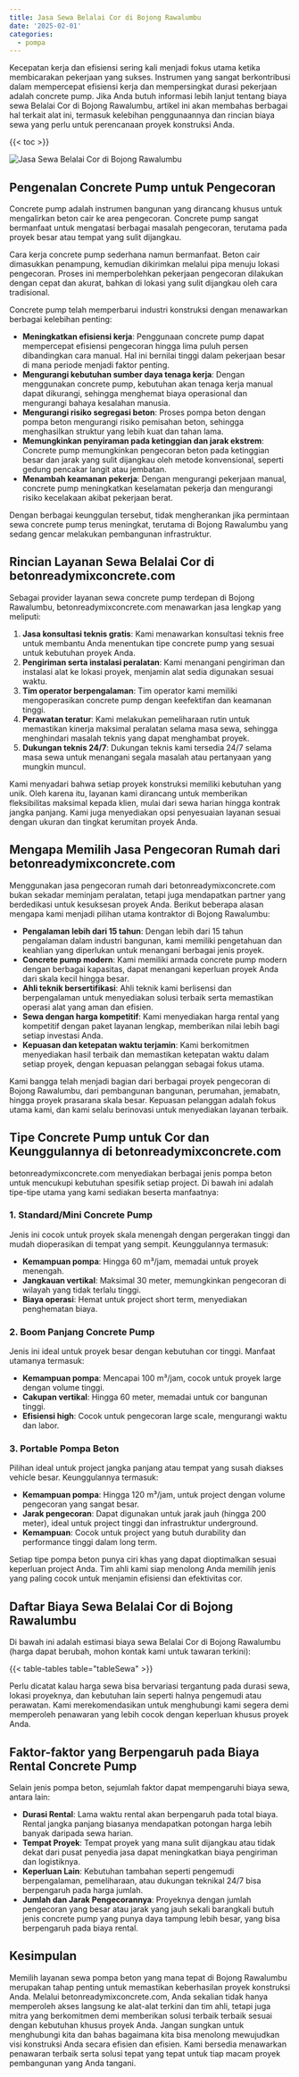```yaml
---
title: Jasa Sewa Belalai Cor di Bojong Rawalumbu
date: '2025-02-01'
categories:
  - pompa
---
```


Kecepatan kerja dan efisiensi sering kali menjadi fokus utama ketika membicarakan pekerjaan yang sukses. Instrumen yang sangat berkontribusi dalam mempercepat efisiensi kerja dan mempersingkat durasi pekerjaan adalah concrete pump. Jika Anda butuh informasi lebih lanjut tentang biaya sewa Belalai Cor di Bojong Rawalumbu, artikel ini akan membahas berbagai hal terkait alat ini, termasuk kelebihan penggunaannya dan rincian biaya sewa yang perlu untuk perencanaan proyek konstruksi Anda.

{{< toc >}}

![Jasa Sewa Belalai Cor di Bojong Rawalumbu](https://betoncor8.github.io/pump/concrete-pump%20(1).png)

## Pengenalan Concrete Pump untuk Pengecoran

Concrete pump adalah instrumen bangunan yang dirancang khusus untuk mengalirkan beton cair ke area pengecoran. Concrete pump sangat bermanfaat untuk mengatasi berbagai masalah pengecoran, terutama pada proyek besar atau tempat yang sulit dijangkau.

Cara kerja concrete pump sederhana namun bermanfaat. Beton cair dimasukkan penampung, kemudian dikirimkan melalui pipa menuju lokasi pengecoran. Proses ini memperbolehkan pekerjaan pengecoran dilakukan dengan cepat dan akurat, bahkan di lokasi yang sulit dijangkau oleh cara tradisional.

Concrete pump telah memperbarui industri konstruksi dengan menawarkan berbagai kelebihan penting:

- **Meningkatkan efisiensi kerja**: Penggunaan concrete pump dapat mempercepat efisiensi pengecoran hingga lima puluh persen dibandingkan cara manual. Hal ini bernilai tinggi dalam pekerjaan besar di mana periode menjadi faktor penting.
- **Mengurangi kebutuhan sumber daya tenaga kerja**: Dengan menggunakan concrete pump, kebutuhan akan tenaga kerja manual dapat dikurangi, sehingga menghemat biaya operasional dan mengurangi bahaya kesalahan manusia.
- **Mengurangi risiko segregasi beton**: Proses pompa beton dengan pompa beton mengurangi risiko pemisahan beton, sehingga menghasilkan struktur yang lebih kuat dan tahan lama.
- **Memungkinkan penyiraman pada ketinggian dan jarak ekstrem**: Concrete pump memungkinkan pengecoran beton pada ketinggian besar dan jarak yang sulit dijangkau oleh metode konvensional, seperti gedung pencakar langit atau jembatan.
- **Menambah keamanan pekerja**: Dengan mengurangi pekerjaan manual, concrete pump meningkatkan keselamatan pekerja dan mengurangi risiko kecelakaan akibat pekerjaan berat.

Dengan berbagai keunggulan tersebut, tidak mengherankan jika permintaan sewa concrete pump terus meningkat, terutama di Bojong Rawalumbu yang sedang gencar melakukan pembangunan infrastruktur.

## Rincian Layanan Sewa Belalai Cor di betonreadymixconcrete.com

Sebagai provider layanan sewa concrete pump terdepan di Bojong Rawalumbu, betonreadymixconcrete.com menawarkan jasa lengkap yang meliputi:

1. **Jasa konsultasi teknis gratis**: Kami menawarkan konsultasi teknis free untuk membantu Anda menentukan tipe concrete pump yang sesuai untuk kebutuhan proyek Anda.
2. **Pengiriman serta instalasi peralatan**: Kami menangani pengiriman dan instalasi alat ke lokasi proyek, menjamin alat sedia digunakan sesuai waktu.
3. **Tim operator berpengalaman**: Tim operator kami memiliki mengoperasikan concrete pump dengan keefektifan dan keamanan tinggi.
4. **Perawatan teratur**: Kami melakukan pemeliharaan rutin untuk memastikan kinerja maksimal peralatan selama masa sewa, sehingga menghindari masalah teknis yang dapat menghambat proyek.
5. **Dukungan teknis 24/7**: Dukungan teknis kami tersedia 24/7 selama masa sewa untuk menangani segala masalah atau pertanyaan yang mungkin muncul.

Kami menyadari bahwa setiap proyek konstruksi memiliki kebutuhan yang unik. Oleh karena itu, layanan kami dirancang untuk memberikan fleksibilitas maksimal kepada klien, mulai dari sewa harian hingga kontrak jangka panjang. Kami juga menyediakan opsi penyesuaian layanan sesuai dengan ukuran dan tingkat kerumitan proyek Anda.

## Mengapa Memilih Jasa Pengecoran Rumah dari betonreadymixconcrete.com

Menggunakan jasa pengecoran rumah dari betonreadymixconcrete.com bukan sekadar meminjam peralatan, tetapi juga mendapatkan partner yang berdedikasi untuk kesuksesan proyek Anda. Berikut beberapa alasan mengapa kami menjadi pilihan utama kontraktor di Bojong Rawalumbu:

- **Pengalaman lebih dari 15 tahun**: Dengan lebih dari 15 tahun pengalaman dalam industri bangunan, kami memiliki pengetahuan dan keahlian yang diperlukan untuk menangani berbagai jenis proyek.
- **Concrete pump modern**: Kami memiliki armada concrete pump modern dengan berbagai kapasitas, dapat menangani keperluan proyek Anda dari skala kecil hingga besar.
- **Ahli teknik bersertifikasi**: Ahli teknik kami berlisensi dan berpengalaman untuk menyediakan solusi terbaik serta memastikan operasi alat yang aman dan efisien.
- **Sewa dengan harga kompetitif**: Kami menyediakan harga rental yang kompetitif dengan paket layanan lengkap, memberikan nilai lebih bagi setiap investasi Anda.
- **Kepuasan dan ketepatan waktu terjamin**: Kami berkomitmen menyediakan hasil terbaik dan memastikan ketepatan waktu dalam setiap proyek, dengan kepuasan pelanggan sebagai fokus utama.

Kami bangga telah menjadi bagian dari berbagai proyek pengecoran di Bojong Rawalumbu, dari pembangunan bangunan, perumahan, jemabatn, hingga proyek prasarana skala besar. Kepuasan pelanggan adalah fokus utama kami, dan kami selalu berinovasi untuk menyediakan layanan terbaik.

## Tipe Concrete Pump untuk Cor dan Keunggulannya di betonreadymixconcrete.com

betonreadymixconcrete.com menyediakan berbagai jenis pompa beton untuk mencukupi kebutuhan spesifik setiap project. Di bawah ini adalah tipe-tipe utama yang kami sediakan beserta manfaatnya:

### 1\. Standard/Mini Concrete Pump

Jenis ini cocok untuk proyek skala menengah dengan pergerakan tinggi dan mudah dioperasikan di tempat yang sempit. Keunggulannya termasuk:

- **Kemampuan pompa**: Hingga 60 m³/jam, memadai untuk proyek menengah.
- **Jangkauan vertikal**: Maksimal 30 meter, memungkinkan pengecoran di wilayah yang tidak terlalu tinggi.
- **Biaya operasi**: Hemat untuk project short term, menyediakan penghematan biaya.

### 2\. Boom Panjang Concrete Pump

Jenis ini ideal untuk proyek besar dengan kebutuhan cor tinggi. Manfaat utamanya termasuk:

- **Kemampuan pompa**: Mencapai 100 m³/jam, cocok untuk proyek large dengan volume tinggi.
- **Cakupan vertikal**: Hingga 60 meter, memadai untuk cor bangunan tinggi.
- **Efisiensi high**: Cocok untuk pengecoran large scale, mengurangi waktu dan labor.

### 3\. Portable Pompa Beton

Pilihan ideal untuk project jangka panjang atau tempat yang susah diakses vehicle besar. Keunggulannya termasuk:

- **Kemampuan pompa**: Hingga 120 m³/jam, untuk project dengan volume pengecoran yang sangat besar.
- **Jarak pengecoran**: Dapat digunakan untuk jarak jauh (hingga 200 meter), ideal untuk project tinggi dan infrastruktur underground.
- **Kemampuan**: Cocok untuk project yang butuh durability dan performance tinggi dalam long term.

Setiap tipe pompa beton punya ciri khas yang dapat dioptimalkan sesuai keperluan project Anda. Tim ahli kami siap menolong Anda memilih jenis yang paling cocok untuk menjamin efisiensi dan efektivitas cor.

## Daftar Biaya Sewa Belalai Cor di Bojong Rawalumbu

Di bawah ini adalah estimasi biaya sewa Belalai Cor di Bojong Rawalumbu (harga dapat berubah, mohon kontak kami untuk tawaran terkini):

{{< table-tables table="tableSewa" >}}

Perlu dicatat kalau harga sewa bisa bervariasi tergantung pada durasi sewa, lokasi proyeknya, dan kebutuhan lain seperti halnya pengemudi atau perawatan. Kami merekomendasikan untuk menghubungi kami segera demi memperoleh penawaran yang lebih cocok dengan keperluan khusus proyek Anda.

## Faktor-faktor yang Berpengaruh pada Biaya Rental Concrete Pump

Selain jenis pompa beton, sejumlah faktor dapat mempengaruhi biaya sewa, antara lain:

- **Durasi Rental**: Lama waktu rental akan berpengaruh pada total biaya. Rental jangka panjang biasanya mendapatkan potongan harga lebih banyak daripada sewa harian.
- **Tempat Proyek**: Tempat proyek yang mana sulit dijangkau atau tidak dekat dari pusat penyedia jasa dapat meningkatkan biaya pengiriman dan logistiknya.
- **Keperluan Lain**: Kebutuhan tambahan seperti pengemudi berpengalaman, pemeliharaan, atau dukungan teknikal 24/7 bisa berpengaruh pada harga jumlah.
- **Jumlah dan Jarak Pengecorannya**: Proyeknya dengan jumlah pengecoran yang besar atau jarak yang jauh sekali barangkali butuh jenis concrete pump yang punya daya tampung lebih besar, yang bisa berpengaruh pada biaya rental.

## Kesimpulan

Memilih layanan sewa pompa beton yang mana tepat di Bojong Rawalumbu merupakan tahap penting untuk memastikan keberhasilan proyek konstruksi Anda. Melalui betonreadymixconcrete.com, Anda sekalian tidak hanya memperoleh akses langsung ke alat-alat terkini dan tim ahli, tetapi juga mitra yang berkomitmen demi memberikan solusi terbaik terbaik sesuai dengan kebutuhan khusus proyek Anda. Jangan sungkan untuk menghubungi kita dan bahas bagaimana kita bisa menolong mewujudkan visi konstruksi Anda secara efisien dan efisien. Kami bersedia menawarkan penawaran terbaik serta solusi tepat yang tepat untuk tiap macam proyek pembangunan yang Anda tangani.
